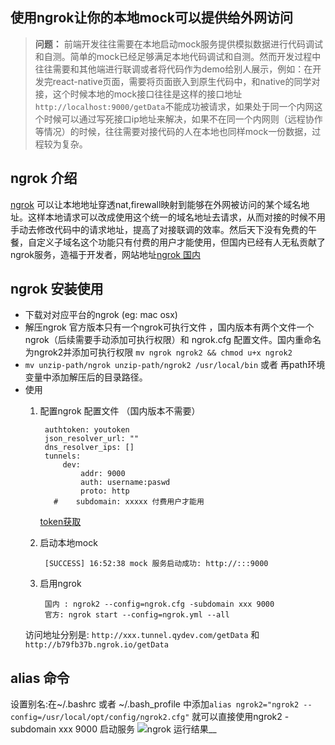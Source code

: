 ## 使用ngrok让你的本地mock可以提供给外网访问
> __问题：__  前端开发往往需要在本地启动mock服务提供模拟数据进行代码调试和自测。简单的mock已经足够满足本地代码调试和自测。然而开发过程中往往需要和其他端进行联调或者将代码作为demo给别人展示，例如：在开发完react-native页面，需要将页面嵌入到原生代码中，和native的同学对接，这个时候本地的mock接口往往是这样的接口地址``http://localhost:9000/getData``不能成功被请求，如果处于同一个内网这个时候可以通过写死接口ip地址来解决，如果不在同一个内网则（远程协作等情况）的时候，往往需要对接代码的人在本地也同样mock一份数据，过程较为复杂。

## ngrok 介绍
[ngrok](https://ngrok.com/) 可以让本地地址穿透nat,firewall映射到能够在外网被访问的某个域名地址。这样本地请求可以改成使用这个统一的域名地址去请求，从而对接的时候不用手动去修改代码中的请求地址，提高了对接联调的效率。然后天下没有免费的午餐，自定义子域名这个功能只有付费的用户才能使用，但国内已经有人无私贡献了ngrok服务，造福于开发者，网站地址[ngrok 国内](http://qydev.com/)

## ngrok 安装使用
- 下载对对应平台的ngrok (eg: mac osx)
- 解压ngrok
  官方版本只有一个ngrok可执行文件 ，国内版本有两个文件一个ngrok（后续需要手动添加可执行权限）和 ngrok.cfg 配置文件。国内重命名为ngrok2并添加可执行权限  ``mv ngrok ngrok2 && chmod u+x ngrok2 ``
- ``mv unzip-path/ngrok unzip-path/ngrok2 /usr/local/bin``  或者 再path环境变量中添加解压后的目录路径。
- 使用
  1. 配置ngrok 配置文件 （国内版本不需要）
      ```ymal
       authtoken: youtoken 
       json_resolver_url: ""
       dns_resolver_ips: []
       tunnels:
           dev:
               addr: 9000
               auth: username:paswd
               proto: http
         #    subdomain: xxxxx 付费用户才能用
      ```
      [token获取](https://dashboard.ngrok.com/auth)
  2.  启动本地mock 

      ```
       [SUCCESS] 16:52:38 mock 服务启动成功: http://:::9000
      ```

  3.  启用ngrok
       ```
        国内 : ngrok2 --config=ngrok.cfg -subdomain xxx 9000 
        官方: ngrok start --config=ngrok.yml --all
       ```
    访问地址分别是: ``http://xxx.tunnel.qydev.com/getData`` 和 ``http://b79fb37b.ngrok.io/getData``

## alias 命令
设置别名:在~/.bashrc 或者 ~/.bash_profile 中添加``alias ngrok2="ngrok2 --config=/usr/local/opt/config/ngrok2.cfg"`` 就可以直接使用ngrok2 -subdomain xxx 9000 启动服务
![ngrok 运行结果](http://rainypin.qiniudn.com/git_imgs/ngrok01.png)__
